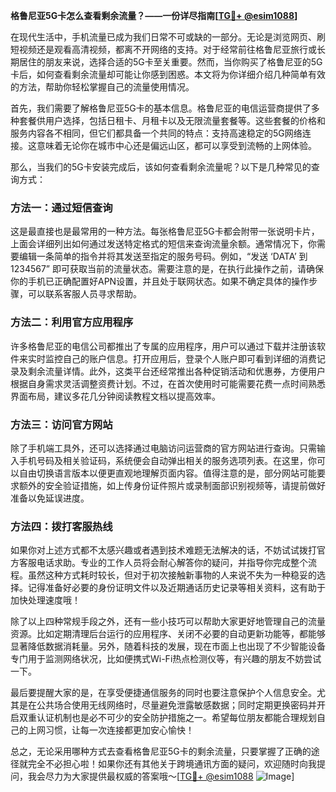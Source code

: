 **格鲁尼亚5G卡怎么查看剩余流量？——一份详尽指南[[TG💪+ @esim1088](https://t.me/s/esim1088)]**

在现代生活中，手机流量已成为我们日常不可或缺的一部分。无论是浏览网页、刷短视频还是观看高清视频，都离不开网络的支持。对于经常前往格鲁尼亚旅行或长期居住的朋友来说，选择合适的5G卡至关重要。然而，当你购买了格鲁尼亚的5G卡后，如何查看剩余流量却可能让你感到困惑。本文将为你详细介绍几种简单有效的方法，帮助你轻松掌握自己的流量使用情况。

首先，我们需要了解格鲁尼亚5G卡的基本信息。格鲁尼亚的电信运营商提供了多种套餐供用户选择，包括日租卡、月租卡以及无限流量套餐等。这些套餐的价格和服务内容各不相同，但它们都具备一个共同的特点：支持高速稳定的5G网络连接。这意味着无论你在城市中心还是偏远山区，都可以享受到流畅的上网体验。

那么，当我们的5G卡安装完成后，该如何查看剩余流量呢？以下是几种常见的查询方式：

### 方法一：通过短信查询

这是最直接也是最常用的一种方法。每张格鲁尼亚5G卡都会附带一张说明卡片，上面会详细列出如何通过发送特定格式的短信来查询流量余额。通常情况下，你需要编辑一条简单的指令并将其发送至指定的服务号码。例如，“发送 ‘DATA’ 到 1234567” 即可获取当前的流量状态。需要注意的是，在执行此操作之前，请确保你的手机已正确配置好APN设置，并且处于联网状态。如果不确定具体的操作步骤，可以联系客服人员寻求帮助。

### 方法二：利用官方应用程序

许多格鲁尼亚的电信公司都推出了专属的应用程序，用户可以通过下载并注册该软件来实时监控自己的账户信息。打开应用后，登录个人账户即可看到详细的消费记录及剩余流量详情。此外，这类平台还经常推出各种促销活动和优惠券，方便用户根据自身需求灵活调整资费计划。不过，在首次使用时可能需要花费一点时间熟悉界面布局，建议多花几分钟阅读教程文档以提高效率。

### 方法三：访问官方网站

除了手机端工具外，还可以选择通过电脑访问运营商的官方网站进行查询。只需输入手机号码及相关验证码，系统便会自动弹出相关的服务选项列表。在这里，你可以自由切换语言版本以便更直观地理解页面内容。值得注意的是，部分网站可能要求额外的安全验证措施，如上传身份证件照片或录制面部识别视频等，请提前做好准备以免延误进度。

### 方法四：拨打客服热线

如果你对上述方式都不太感兴趣或者遇到技术难题无法解决的话，不妨试试拨打官方客服电话求助。专业的工作人员将会耐心解答你的疑问，并指导你完成整个流程。虽然这种方式耗时较长，但对于初次接触新事物的人来说不失为一种稳妥的选择。记得准备好必要的身份证明文件以及近期通话历史记录等相关资料，这有助于加快处理速度哦！

除了以上四种常规手段之外，还有一些小技巧可以帮助大家更好地管理自己的流量资源。比如定期清理后台运行的应用程序、关闭不必要的自动更新功能等，都能够显著降低数据消耗量。另外，随着科技的发展，现在市面上也出现了不少智能设备专门用于监测网络状况，比如便携式Wi-Fi热点检测仪等，有兴趣的朋友不妨尝试一下。

最后要提醒大家的是，在享受便捷通信服务的同时也要注意保护个人信息安全。尤其是在公共场合使用无线网络时，尽量避免泄露敏感数据；同时定期更换密码并开启双重认证机制也是必不可少的安全防护措施之一。希望每位朋友都能合理规划自己的上网习惯，让每一次连接都更加安心愉快！

总之，无论采用哪种方式去查看格鲁尼亚5G卡的剩余流量，只要掌握了正确的途径就完全不必担心啦！如果你还有其他关于跨境通讯方面的疑问，欢迎随时向我提问，我会尽力为大家提供最权威的答案哦～[[TG💪+ @esim1088](https://t.me/s/esim1088) ![Image](https://i.postimg.cc/4NQfJmqS/Snipaste-2025-05-13-00-14-12.png)]